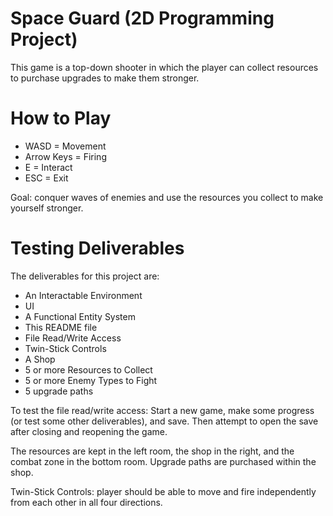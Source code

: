 # Space Guard (2D Programming Project)
This game is a top-down shooter in which the player can collect resources to purchase upgrades to make them stronger.

# How to Play
- WASD = Movement
- Arrow Keys = Firing
- E = Interact
- ESC = Exit

Goal: conquer waves of enemies and use the resources you collect to make yourself stronger.

# Testing Deliverables
The deliverables for this project are:
- An Interactable Environment
- UI
- A Functional Entity System
- This README file
- File Read/Write Access
- Twin-Stick Controls
- A Shop
- 5 or more Resources to Collect
- 5 or more Enemy Types to Fight
- 5 upgrade paths

To test the file read/write access: Start a new game, make some progress (or test some other deliverables), and save. Then attempt to open the save after closing and reopening the game.

The resources are kept in the left room, the shop in the right, and the combat zone in the bottom room. Upgrade paths are purchased within the shop.

Twin-Stick Controls: player should be able to move and fire independently from each other in all four directions.
